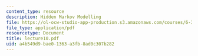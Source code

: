 ```yaml
---
content_type: resource
description: Hidden Markov Modelling
file: https://ol-ocw-studio-app-production.s3.amazonaws.com/courses/6-345-automatic-speech-recognition-spring-2003/a4b549d9bae01363a3fb8ad0c307b282_lecture10.pdf
file_type: application/pdf
resourcetype: Document
title: lecture10.pdf
uid: a4b549d9-bae0-1363-a3fb-8ad0c307b282
---
```

